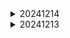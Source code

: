 <details>
<summary>20241214</summary>

## TODOS
- Script to execute trades continuously 
- Dashboard that is showing my execution performance 

## LATER
- How do I improve algorithm? Collecting Data 
  - Scraping data from resources 
  - Paid accounts which will give me data - API  
  - - Get Demat Account and execute real trades with 1000Rs 
</details>


<details>
<summary>20241213</summary>

## Version 0
- ~~Setting up Remote Server that is logging data and executing trades~~
- ~~Trade Simulation API's (Used Alpaca API)~~



## Version 1
- How do I improve algorithm? Collecting Data 
  - Scraping data from resources 
  - Paid accounts which will give me data - API  
  - - Get Demat Account and execute real trades with 1000Rs 
</details>

